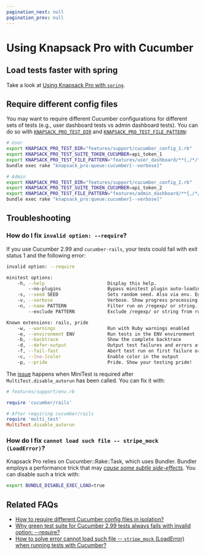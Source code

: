 ```yaml
---
pagination_next: null
pagination_prev: null
---
```


# Using Knapsack Pro with Cucumber

## Load tests faster with spring

Take a look at [Using Knapsack Pro with `spring`](/ruby/spring/).

## Require different config files

You may want to require different Cucumber configurations for different sets of tests (e.g., user dashboard tests vs admin dashboard tests). You can do so with [`KNAPSACK_PRO_TEST_DIR`](/ruby/reference/#knapsack_pro_test_dir-cucumber) and [`KNAPSACK_PRO_TEST_FILE_PATTERN`](/ruby/reference/#knapsack_pro_test_file_pattern):

```bash
# User
export KNAPSACK_PRO_TEST_DIR="features/support/cucumber_config_1.rb"
export KNAPSACK_PRO_TEST_SUITE_TOKEN_CUCUMBER=api_token_1
export KNAPSACK_PRO_TEST_FILE_PATTERN="features/user_dashboard/**{,/*/**}/*.feature"
bundle exec rake "knapsack_pro:queue:cucumber[--verbose]"

# Admin
export KNAPSACK_PRO_TEST_DIR="features/support/cucumber_config_2.rb"
export KNAPSACK_PRO_TEST_SUITE_TOKEN_CUCUMBER=api_token_2
export KNAPSACK_PRO_TEST_FILE_PATTERN="features/admin_dashboard/**{,/*/**}/*.feature"
bundle exec rake "knapsack_pro:queue:cucumber[--verbose]"
```

## Troubleshooting

### How do I fix `invalid option: --require`?

If you use Cucumber 2.99 and `cucumber-rails`, your tests could fail with exit status 1 and the following error:

```bash
invalid option: --require

minitest options:
    -h, --help                       Display this help.
        --no-plugins                 Bypass minitest plugin auto-loading (or set $MT_NO_PLUGINS).
    -s, --seed SEED                  Sets random seed. Also via env. Eg: SEED=n rake
    -v, --verbose                    Verbose. Show progress processing files.
    -n, --name PATTERN               Filter run on /regexp/ or string.
        --exclude PATTERN            Exclude /regexp/ or string from run.

Known extensions: rails, pride
    -w, --warnings                   Run with Ruby warnings enabled
    -e, --environment ENV            Run tests in the ENV environment
    -b, --backtrace                  Show the complete backtrace
    -d, --defer-output               Output test failures and errors after the test run
    -f, --fail-fast                  Abort test run on first failure or error
    -c, --[no-]color                 Enable color in the output
    -p, --pride                      Pride. Show your testing pride!
```

The [issue](https://github.com/cucumber/multi_test/pull/2#issuecomment-21863459) happens when MiniTest is required after `MultiTest.disable_autorun` has been called. You can fix it with:

```ruby
# features/support/env.rb

require 'cucumber/rails'

# After requiring cucumber/rails
require 'multi_test'
MultiTest.disable_autorun
```

### How do I fix `cannot load such file -- stripe_mock (LoadError)`?

Knapsack Pro relies on Cucumber::Rake::Task, which uses Bundler. Bundler employs a performance trick that may [*cause some subtle side-effects*](https://bundler.io/man/bundle-exec.1.html#Loading). You can disable such a trick with:

```bash
export BUNDLE_DISABLE_EXEC_LOAD=true
```

## Related FAQs

- [How to require different Cucumber config files in isolation?](https://knapsackpro.com/faq/question/how-to-require-different-cucumber-config-files-in-isolation)
- [Why green test suite for Cucumber 2.99 tests always fails with invalid option: --require?](https://knapsackpro.com/faq/question/why-green-test-suite-for-cucumber-299-tests-always-fails-with-invalid-option---require)
- [How to solve error cannot load such file -- `stripe_mock` (LoadError) when running tests with Cucumber?](https://knapsackpro.com/faq/question/how-to-solve-error-cannot-load-such-file-stripe_mock-loaderror-when-running-tests-with-cucumber)
